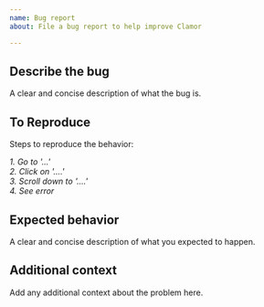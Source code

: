 ```yaml
---
name: Bug report
about: File a bug report to help improve Clamor

---
```


## Describe the bug

A clear and concise description of what the bug is.

## To Reproduce

Steps to reproduce the behavior:

*1. Go to '...'*  
*2. Click on '....'*  
*3. Scroll down to '....'*  
*4. See error*

## Expected behavior

A clear and concise description of what you expected to happen.

## Additional context

Add any additional context about the problem here.
